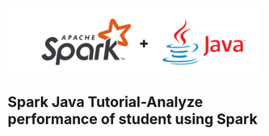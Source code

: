 ![](https://raw.githubusercontent.com/gabrielfernando01/spark/master/java/image/header.png)

# Spark Java Tutorial-Analyze performance of student using Spark

